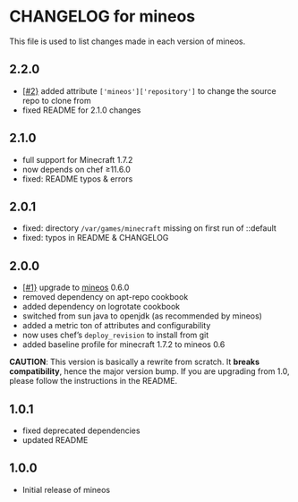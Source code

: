 # CHANGELOG for mineos

This file is used to list changes made in each version of mineos.

## 2.2.0

* [\[#2\}](https://github.com/kaimi/chef-mineos/issues/2) added attribute 
  `['mineos']['repository']` to change the source repo to clone from
* fixed README for 2.1.0 changes

## 2.1.0

* full support for Minecraft 1.7.2
* now depends on chef ≥11.6.0
* fixed: README typos & errors

## 2.0.1

* fixed: directory `/var/games/minecraft` missing on first run of ::default
* fixed: typos in README & CHANGELOG

## 2.0.0

* [\[#1\}](https://github.com/kaimi/chef-mineos/issues/1) upgrade to 
  [mineos](https://github.com/hexparrot/mineos) 0.6.0
* removed dependency on apt-repo cookbook
* added dependency on logrotate cookbook
* switched from sun java to openjdk (as recommended by mineos)
* added a metric ton of attributes and configurability
* now uses chef’s `deploy_revision` to install from git
* added baseline profile for minecraft 1.7.2 to mineos 0.6

__CAUTION__: This version is basically a rewrite from scratch. It __breaks 
compatibility__, hence the major version bump. If you are upgrading from 
1.0, please follow the instructions in the README.

## 1.0.1

* fixed deprecated dependencies
* updated README

## 1.0.0

* Initial release of mineos
